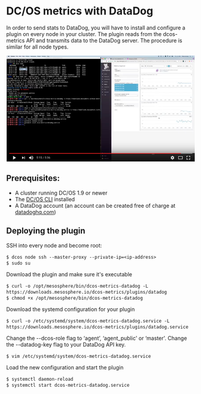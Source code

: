 # DC/OS metrics with DataDog

In order to send stats to DataDog, you will have to install and configure a plugin on every node in your cluster. The
plugin reads from the dcos-metrics API and transmits data to the DataDog server. The procedure is similar for all node
types. 

[![screencast][video-datadog]][youtube-datadog]

## Prerequisites:

* A cluster running DC/OS 1.9 or newer
* The [DC/OS CLI][docs-dcos-cli] installed
* A DataDog account (an account can be created free of charge at [datadoghq.com][datadog-hq])

## Deploying the plugin

SSH into every node and become root:
```
$ dcos node ssh --master-proxy --private-ip=<ip-address>
$ sudo su
```

Download the plugin and make sure it's executable
```
$ curl -o /opt/mesosphere/bin/dcos-metrics-datadog -L https://downloads.mesosphere.io/dcos-metrics/plugins/datadog 
$ chmod +x /opt/mesosphere/bin/dcos-metrics-datadog
```

Download the systemd configuration for your plugin
```
$ curl -o /etc/systemd/system/dcos-metrics-datadog.service -L https://downloads.mesosphere.io/dcos-metrics/plugins/datadog.service
```

Change the --dcos-role flag to ‘agent’, ‘agent_public' or ‘master'.
Change the --datadog-key flag to your DataDog API key.
```
$ vim /etc/systemd/system/dcos-metrics-datadog.service
```

Load the new configuration and start the plugin
```
$ systemctl daemon-reload
$ systemctl start dcos-metrics-datadog.service
```


[docs-dcos-cli]: https://docs.mesosphere.com/latest/cli/
[datadog-hq]: https://datadoghq.com
[video-datadog]: ./video-datadog.png
[youtube-datadog]: https://youtu.be/63S7VKb0vFo
